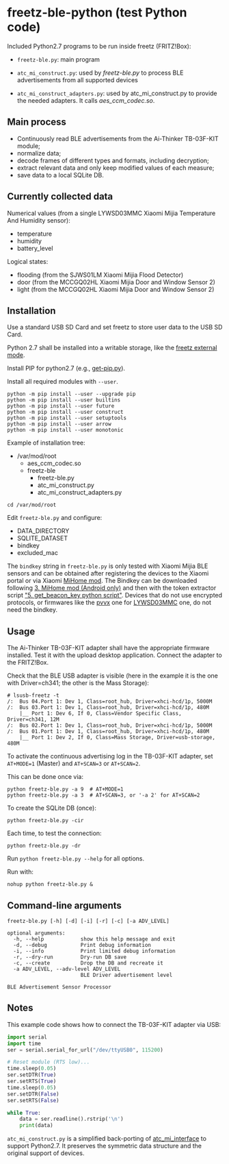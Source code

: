 # freetz-ble-python (test Python code)

Included Python2.7 programs to be run inside freetz (FRITZ!Box):

- `freetz-ble.py`: main program

- `atc_mi_construct.py`: used by *freetz-ble.py* to process BLE advertisements from all supported devices

- `atc_mi_construct_adapters.py`: used by atc_mi_construct.py to provide the needed adapters. It calls *aes_ccm_codec.so*.

## Main process

- Continuously read BLE advertisements from the Ai-Thinker TB-03F-KIT module;
- normalize data;
- decode frames of different types and formats, including decryption;
- extract relevant data and only keep modified values of each measure;
- save data to a local SQLite DB.

## Currently collected data

Numerical values (from a single LYWSD03MMC Xiaomi Mijia Temperature And Humidity sensor):

- temperature
- humidity
- battery_level

Logical states:

- flooding (from the SJWS01LM Xiaomi Mijia Flood Detector)
- door (from the MCCGQ02HL Xiaomi Mijia Door and Window Sensor 2)
- light (from the MCCGQ02HL Xiaomi Mijia Door and Window Sensor 2)

## Installation

Use a standard USB SD Card and set freetz to store user data to the USB SD Card.

Python 2.7 shall be installed into a writable storage, like the [freetz external mode](https://freetz.github.io/wiki/help/howtos/common/external.html).

Install PIP for python2.7 (e.g., [get-pip.py](https://bootstrap.pypa.io/pip/2.7/get-pip.py)).

Install all required modules with `--user`.

```
python -m pip install --user --upgrade pip
python -m pip install --user builtins
python -m pip install --user future
python -m pip install --user construct
python -m pip install --user setuptools
python -m pip install --user arrow
python -m pip install --user monotonic
```

Example of installation tree:

- /var/mod/root
  - aes_ccm_codec.so
  - freetz-ble
    - freetz-ble.py
    - atc_mi_construct.py
    - atc_mi_construct_adapters.py

```
cd /var/mod/root
```

Edit `freetz-ble.py` and configure:

- DATA_DIRECTORY
- SQLITE_DATASET
- bindkey
- excluded_mac

The `bindkey` string in `freetz-ble.py` is only tested with Xiaomi Mijia BLE sensors and can be obtained after registering the devices to the Xiaomi portal or via Xiaomi [MiHome mod](https://www.vevs.me/2017/11/mi-home.html). The Bindkey can be downloaded following [3. MiHome mod (Android only)](https://custom-components.github.io/ble_monitor/faq#encryption-keys) and then with the token extractor script ["5. get_beacon_key python script"](https://github.com/PiotrMachowski/Xiaomi-cloud-tokens-extractor). Devices that do not use encrypted protocols, or firmwares like the [pvvx](https://github.com/pvvx/ATC_MiThermometer) one for [LYWSD03MMC](https://esphome.io/components/sensor/xiaomi_ble.html#lywsd03mmc) one, do not need the bindkey.

## Usage

The Ai-Thinker TB-03F-KIT adapter shall have the appropriate firmware installed. Test it with the upload desktop application. Connect the adapter to the FRITZ!Box.

Check that the BLE USB adapter is visible (here in the example it is the one with Driver=ch341; the other is the Mass Storage):

```
# lsusb-freetz -t
/:  Bus 04.Port 1: Dev 1, Class=root_hub, Driver=xhci-hcd/1p, 5000M
/:  Bus 03.Port 1: Dev 1, Class=root_hub, Driver=xhci-hcd/1p, 480M
    |__ Port 1: Dev 6, If 0, Class=Vendor Specific Class, Driver=ch341, 12M
/:  Bus 02.Port 1: Dev 1, Class=root_hub, Driver=xhci-hcd/1p, 5000M
/:  Bus 01.Port 1: Dev 1, Class=root_hub, Driver=xhci-hcd/1p, 480M
    |__ Port 1: Dev 2, If 0, Class=Mass Storage, Driver=usb-storage, 480M
```

To activate the continuous advertising log in the TB-03F-KIT adapter, set `AT+MODE=1` (Master) and `AT+SCAN=3` or `AT+SCAN=2`.

This can be done once via:

```
python freetz-ble.py -a 9  # AT+MODE=1
python freetz-ble.py -a 3  # AT+SCAN=3, or '-a 2' for AT+SCAN=2
```

To create the SQLite DB (once):

```
python freetz-ble.py -cir
```

Each time, to test the connection:

```
python freetz-ble.py -dr
```

Run `python freetz-ble.py --help` for all options.

Run with:

```
nohup python freetz-ble.py &
```

## Command-line arguments

```
freetz-ble.py [-h] [-d] [-i] [-r] [-c] [-a ADV_LEVEL]

optional arguments:
  -h, --help            show this help message and exit
  -d, --debug           Print debug information
  -i, --info            Print limited debug information
  -r, --dry-run         Dry-run DB save
  -c, --create          Drop the DB and recreate it
  -a ADV_LEVEL, --adv-level ADV_LEVEL
                        BLE Driver advertisement level

BLE Advertisement Sensor Processor
```

## Notes

This example code shows how to connect the TB-03F-KIT adapter via USB:

```python
import serial
import time
ser = serial.serial_for_url("/dev/ttyUSB0", 115200)

# Reset module (RTS low)...
time.sleep(0.05)
ser.setDTR(True)
ser.setRTS(True)
time.sleep(0.05)
ser.setDTR(False)
ser.setRTS(False)

while True:
    data = ser.readline().rstrip('\n')
    print(data)
```

`atc_mi_construct.py` is a simplified back-porting of [atc_mi_interface](https://github.com/pvvx/ATC_MiThermometer/tree/master/python-interface) to support Python2.7. It preserves the symmetric data structure and the original support of devices.
